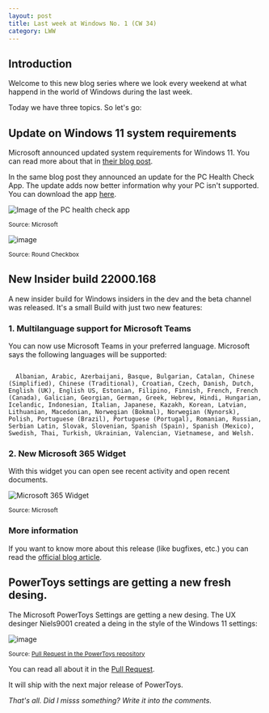 ```yaml
---
layout: post
title: Last week at Windows No. 1 (CW 34)
category: LWW
---
```


## Introduction

Welcome to this new blog series where we look every weekend at what happend in the world of Windows during the last week. 

Today we have three topics. So let's go:

## Update on Windows 11 system requirements

Microsoft announced updated system requirements for Windows 11. You can read more about that in [their blog post](https://blogs.windows.com/windows-insider/2021/08/27/update-on-windows-11-minimum-system-requirements-and-the-pc-health-check-app/).

In the same blog post they announced an update for the PC Health Check App. The update adds now better information why your PC isn't supported. You can download the app [here](https://www.microsoft.com/en-us/software-download/windowsinsiderpreviewpchealth).

![Image of the PC health check app](https://46c4ts1tskv22sdav81j9c69-wpengine.netdna-ssl.com/wp-content/uploads/prod/sites/44/2021/08/pc-health-check-update.png)

<small>Source: Microsoft</small>

![image](https://user-images.githubusercontent.com/58633848/131213254-f037cd2d-3aab-443f-b562-8116c1fb587a.png)

<small>Source: Round Checkbox</small>
## New Insider build 22000.168

A new insider build for Windows insiders in the dev and the beta channel was released. It's a small Build with just two new features:

### 1. Multilanguage support for Microsoft Teams

You can now use Microsoft Teams in your preferred language. Microsoft says the following languages will be supported:

<code>
  Albanian, Arabic, Azerbaijani, Basque, Bulgarian, Catalan, Chinese (Simplified), Chinese (Traditional), Croatian, Czech, Danish, Dutch, English (UK), English US, Estonian, Filipino, Finnish, French, French (Canada), Galician, Georgian, German, Greek, Hebrew, Hindi, Hungarian, Icelandic, Indonesian, Italian, Japanese, Kazakh, Korean, Latvian, Lithuanian, Macedonian, Norwegian (Bokmal), Norwegian (Nynorsk), Polish, Portuguese (Brazil), Portuguese (Portugal), Romanian, Russian, Serbian Latin, Slovak, Slovenian, Spanish (Spain), Spanish (Mexico), Swedish, Thai, Turkish, Ukrainian, Valencian, Vietnamese, and Welsh.
</code>
  
### 2. New Microsoft 365 Widget

With this widget you can open see recent activity and open recent documents.

![Microsoft 365 Widget](https://46c4ts1tskv22sdav81j9c69-wpengine.netdna-ssl.com/wp-content/uploads/prod/sites/44/2021/08/m365-widget.jpg)

<small>Source: Microsoft</small>

### More information

If you want to know more about this release (like bugfixes, etc.) you can read the [official blog article](https://blogs.windows.com/windows-insider/2021/08/27/announcing-windows-11-insider-preview-build-22000-168/).

## PowerToys settings are getting a new fresh desing.

The Microsoft PowerToys Settings are getting a new desing. The UX desinger Niels9001 created a deing in the style of the Windows 11 settings:

![image](https://user-images.githubusercontent.com/58633848/131213666-eeb1071b-06fc-43e1-ba8a-d9d29a450108.png)

<small>Source: [Pull Request in the PowerToys repository](https://github.com/microsoft/PowerToys/pull/12470)</small>

You can read all about it in the [Pull Request](https://github.com/microsoft/PowerToys/pull/12470).

It will ship with the next major release of PowerToys.


<i>That's all. Did I misss something? Write it into the comments.</i>
